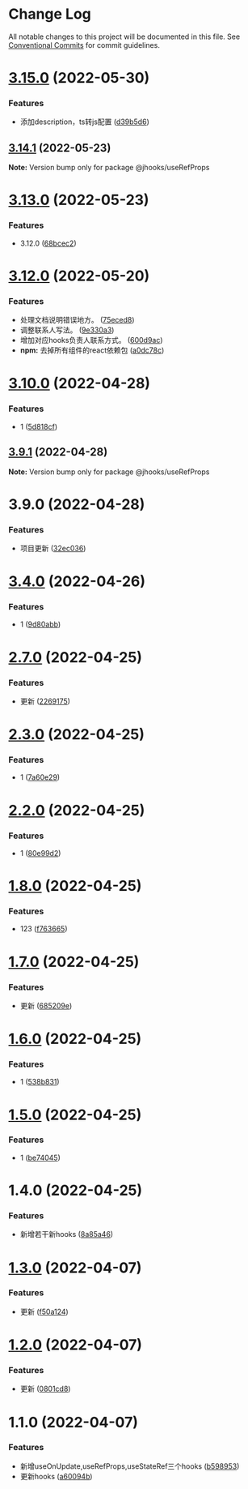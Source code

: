 # Change Log

All notable changes to this project will be documented in this file.
See [Conventional Commits](https://conventionalcommits.org) for commit guidelines.

# [3.15.0](https://coding.jd.com/jx-promote-base/jhooks/compare/v3.14.1...v3.15.0) (2022-05-30)


### Features

* 添加description，ts转js配置 ([d39b5d6](https://coding.jd.com/jx-promote-base/jhooks/commits/d39b5d6cce688f001f848377f11291f266f1279a))





## [3.14.1](https://coding.jd.com/jx-promote-base/jhooks/compare/v3.14.0...v3.14.1) (2022-05-23)

**Note:** Version bump only for package @jhooks/useRefProps





# [3.13.0](https://coding.jd.com/jx-promote-base/jhooks/compare/v3.12.0...v3.13.0) (2022-05-23)


### Features

* 3.12.0 ([68bcec2](https://coding.jd.com/jx-promote-base/jhooks/commits/68bcec291beee819e04a189df12840de01d5a19c))





# [3.12.0](https://coding.jd.com/jx-promote-base/jhooks/compare/v3.11.0...v3.12.0) (2022-05-20)


### Features

* 处理文档说明错误地方。 ([75eced8](https://coding.jd.com/jx-promote-base/jhooks/commits/75eced8109b651902e2a75c1baf8fff2cf18d2fd))
* 调整联系人写法。 ([9e330a3](https://coding.jd.com/jx-promote-base/jhooks/commits/9e330a392069b4ef616d863df6835f62026447af))
* 增加对应hooks负责人联系方式。 ([600d9ac](https://coding.jd.com/jx-promote-base/jhooks/commits/600d9aca98380e56f5ea9ed45657f748c5bdd4bb))
* **npm:** 去掉所有组件的react依赖包 ([a0dc78c](https://coding.jd.com/jx-promote-base/jhooks/commits/a0dc78c4e47a9aab773941e2901a7d4710691010))





# [3.10.0](https://coding.jd.com/jx-promote-base/jhooks/compare/v3.9.1...v3.10.0) (2022-04-28)


### Features

* 1 ([5d818cf](https://coding.jd.com/jx-promote-base/jhooks/commits/5d818cf84d6ddd1e5f819fe88254176088201f98))





## [3.9.1](https://coding.jd.com/jx-promote-base/jhooks/compare/v3.9.0...v3.9.1) (2022-04-28)

**Note:** Version bump only for package @jhooks/useRefProps





# 3.9.0 (2022-04-28)


### Features

* 项目更新 ([32ec036](https://coding.jd.com/jx-promote-base/jhooks/commits/32ec036b28c62a4e1713d7556dbc6bbdd1c66e6c))





# [3.4.0](https://coding.jd.com/jx-promote-base/jhooks/compare/v3.3.0...v3.4.0) (2022-04-26)


### Features

* 1 ([9d80abb](https://coding.jd.com/jx-promote-base/jhooks/commits/9d80abb58b8a0c690e63e70f63b4a81b96330f72))





# [2.7.0](https://coding.jd.com/jx-promote-base/jhooks/compare/v2.6.0...v2.7.0) (2022-04-25)


### Features

* 更新 ([2269175](https://coding.jd.com/jx-promote-base/jhooks/commits/2269175f379ec627eb96363112f0c393bdfdcc33))





# [2.3.0](https://coding.jd.com/jx-promote-base/jhooks/compare/v2.2.0...v2.3.0) (2022-04-25)


### Features

* 1 ([7a60e29](https://coding.jd.com/jx-promote-base/jhooks/commits/7a60e29f0b1191e2450ef82bc45ca9b47a6ccfc9))





# [2.2.0](https://coding.jd.com/jx-promote-base/jhooks/compare/v2.1.0...v2.2.0) (2022-04-25)


### Features

* 1 ([80e99d2](https://coding.jd.com/jx-promote-base/jhooks/commits/80e99d2c1dd2d76b5d62326ec8929273b3abd950))





# [1.8.0](https://coding.jd.com/jx-promote-base/jhooks/compare/@jhooks/useRefProps@1.7.0...@jhooks/useRefProps@1.8.0) (2022-04-25)


### Features

* 123 ([f763665](https://coding.jd.com/jx-promote-base/jhooks/commits/f76366550a88652a8afd7c75b63ae8bc46cd1d99))





# [1.7.0](https://coding.jd.com/jx-promote-base/jhooks/compare/@jhooks/useRefProps@1.6.0...@jhooks/useRefProps@1.7.0) (2022-04-25)


### Features

* 更新 ([685209e](https://coding.jd.com/jx-promote-base/jhooks/commits/685209e0dc2cf89aa080d1aafea7a3e67a335491))





# [1.6.0](https://coding.jd.com/jx-promote-base/jhooks/compare/@jhooks/useRefProps@1.5.0...@jhooks/useRefProps@1.6.0) (2022-04-25)


### Features

* 1 ([538b831](https://coding.jd.com/jx-promote-base/jhooks/commits/538b83165e7c86daedd55afd007e601baa958456))





# [1.5.0](https://coding.jd.com/jx-promote-base/jhooks/compare/@jhooks/useRefProps@1.4.0...@jhooks/useRefProps@1.5.0) (2022-04-25)


### Features

* 1 ([be74045](https://coding.jd.com/jx-promote-base/jhooks/commits/be740453a55c3c9c108f84f9d4a6b668e9293745))





# 1.4.0 (2022-04-25)


### Features

* 新增若干新hooks ([8a85a46](https://coding.jd.com/jx-promote-base/jhooks/commits/8a85a468b5befdd49ebe1cf513afdcfb8e6f2588))





# [1.3.0](https://coding.jd.com/jx-promote-base/jhooks/compare/@jhooks/useRefProps@1.2.0...@jhooks/useRefProps@1.3.0) (2022-04-07)


### Features

* 更新 ([f50a124](https://coding.jd.com/jx-promote-base/jhooks/commits/f50a124cd9a8a08cfb4d2fb40fcf2020ea61959a))





# [1.2.0](https://coding.jd.com/jx-promote-base/jhooks/compare/@jhooks/useRefProps@1.1.0...@jhooks/useRefProps@1.2.0) (2022-04-07)


### Features

* 更新 ([0801cd8](https://coding.jd.com/jx-promote-base/jhooks/commits/0801cd83c8659616ca361719ee2d90bb9dfed366))





# 1.1.0 (2022-04-07)


### Features

* 新增useOnUpdate,useRefProps,useStateRef三个hooks ([b598953](https://coding.jd.com/jx-promote-base/jhooks/commits/b5989532b18617ae89e83ab0e8cbe5d659b93f5d))
* 更新hooks ([a60094b](https://coding.jd.com/jx-promote-base/jhooks/commits/a60094b3c8812c1dc71d056dd44926db6b0ec3a5))
